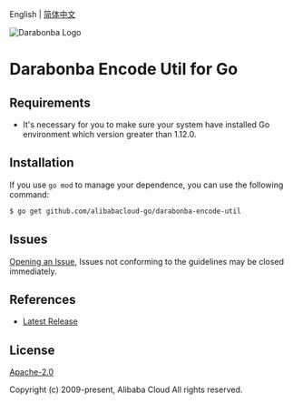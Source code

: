 English | [简体中文](README-CN.md)

![Darabonba Logo](https://aliyunsdk-pages.alicdn.com/icons/dara_logo.svg)

# Darabonba Encode Util for Go

## Requirements
- It's necessary for you to make sure your system have installed Go environment which version greater than 1.12.0.

## Installation
If you use `go mod` to manage your dependence, you can use the following command:

```sh
$ go get github.com/alibabacloud-go/darabonba-encode-util
```

## Issues
[Opening an Issue](https://github.com/alibabacloud-go/darabonba-encode-util/issues/new), Issues not conforming to the guidelines may be closed immediately.

## References
* [Latest Release](https://github.com/alibabacloud-go/darabonba-encode-util/)

## License
[Apache-2.0](https://www.apache.org/licenses/LICENSE-2.0)

Copyright (c) 2009-present, Alibaba Cloud All rights reserved.
